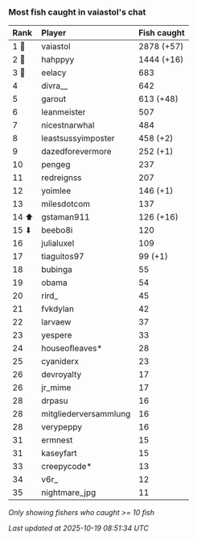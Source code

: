 ### Most fish caught in vaiastol's chat

| Rank  | Player                | Fish caught |
|:------|:----------------------|:------------|
| 1 🥇  | vaiastol              | 2878 (+57)  |
| 2 🥈  | hahppyy               | 1444 (+16)  |
| 3 🥉  | eelacy                | 683         |
| 4     | divra__               | 642         |
| 5     | garout                | 613 (+48)   |
| 6     | leanmeister           | 507         |
| 7     | nicestnarwhal         | 484         |
| 8     | leastsussyimposter    | 458 (+2)    |
| 9     | dazedforevermore      | 252 (+1)    |
| 10    | pengeg                | 237         |
| 11    | redreignss            | 207         |
| 12    | yoimlee               | 146 (+1)    |
| 13    | milesdotcom           | 137         |
| 14 ⬆  | gstaman911            | 126 (+16)   |
| 15 ⬇  | beebo8i               | 120         |
| 16    | julialuxel            | 109         |
| 17    | tiaguitos97           | 99 (+1)     |
| 18    | bubinga               | 55          |
| 19    | obama                 | 54          |
| 20    | rird_                 | 45          |
| 21    | fvkdylan              | 42          |
| 22    | larvaew               | 37          |
| 23    | yespere               | 33          |
| 24    | houseofleaves*        | 28          |
| 25    | cyaniderx             | 23          |
| 26    | devroyalty            | 17          |
| 26    | jr_mime               | 17          |
| 28    | drpasu                | 16          |
| 28    | mitgliederversammlung | 16          |
| 28    | verypeppy             | 16          |
| 31    | ermnest               | 15          |
| 31    | kaseyfart             | 15          |
| 33    | creepycode*           | 13          |
| 34    | v6r_                  | 12          |
| 35    | nightmare_jpg         | 11          |

_Only showing fishers who caught >= 10 fish_

_Last updated at 2025-10-19 08:51:34 UTC_